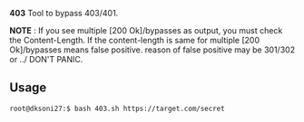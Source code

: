 **403**
Tool to bypass 403/401.

**NOTE** : If you see multiple [200 Ok]/bypasses as output, you must check the Content-Length. If the content-length is same for multiple [200 Ok]/bypasses means false positive. reason of false positive may be 301/302 or ../ DON'T PANIC.

## Usage
```
root@dksoni27:$ bash 403.sh https://target.com/secret
```
